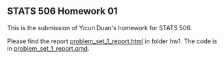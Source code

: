 ## STATS 506 Homework 01

This is the submission of Yicun Duan's homework for STATS 506.

Please find the report [problem_set_1_report.html](./hw1/problem_set_1_report.html) in folder hw1. The code is in [problem_set_1_report.qmd](./hw1/problem_set_1_report.qmd).